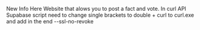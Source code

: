New Info Here
Website that alows you to post a fact and vote.
In curl API Supabase script need to change single brackets to double + curl to curl.exe and add in the end --ssl-no-revoke
